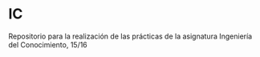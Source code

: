 # IC
Repositorio para la realización de las prácticas de la asignatura Ingeniería del Conocimiento, 15/16
